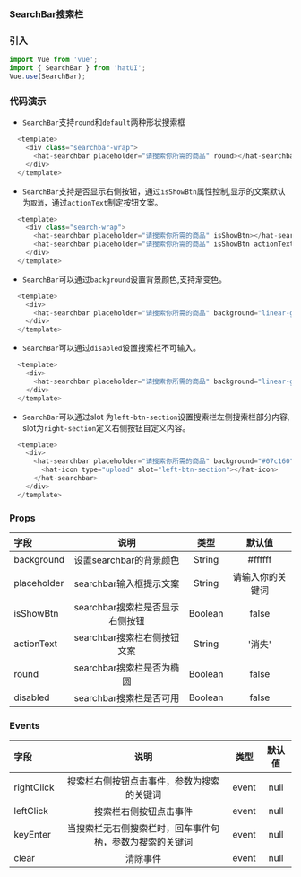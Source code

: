 ### SearchBar搜索栏

### 引入

```js
import Vue from 'vue';
import { SearchBar } from 'hatUI';
Vue.use(SearchBar);
```

### 代码演示

- `SearchBar`支持`round`和`default`两种形状搜索框

```js
  <template>
    <div class="searchbar-wrap">
      <hat-searchbar placeholder="请搜索你所需的商品" round></hat-searchbar>
    </div>
  </template>
```
- `SearchBar`支持是否显示右侧按钮，通过`isShowBtn`属性控制,显示的文案默认为`取消`，通过`actionText`制定按钮文案。

```js
  <template>
    <div class="search-wrap">
      <hat-searchbar placeholder="请搜索你所需的商品" isShowBtn></hat-searchbar>
      <hat-searchbar placeholder="请搜索你所需的商品" isShowBtn actionText="搜索"></hat-searchbar>
    </div>
  </template>

```
- `SearchBar`可以通过`background`设置背景颜色,支持渐变色。

```js
  <template>
    <div>
      <hat-searchbar placeholder="请搜索你所需的商品" background="linear-gradient(to right, #ff6034, #ee0a24)"></hat-searchbar>
    </div>
  </template>
```
- `SearchBar`可以通过`disabled`设置搜索栏不可输入。

```js
  <template>
    <div>
      <hat-searchbar placeholder="请搜索你所需的商品" background="linear-gradient(to right, #ff6034, #ee0a24)" disabled></hat-searchbar>
    </div>
  </template>
```
- `SearchBar`可以通过slot 为`left-btn-section`设置搜索栏左侧搜索栏部分内容, slot为`right-section`定义右侧按钮自定义内容。
```js
  <template>
    <div>
      <hat-searchbar placeholder="请搜索你所需的商品" background="#07c160" round>
        <hat-icon type="upload" slot="left-btn-section"></hat-icon>
      </hat-searchbar>
    </div>
  </template>
```



### Props

| 字段    | 说明    | 类型 |默认值|
| :------------- |:-------------:| :-----:|:-------:|
| background  | 设置searchbar的背景颜色 | String |#ffffff|
| placeholder  | searchbar输入框提示文案   |  String |请输入你的关键词|
| isShowBtn  | searchbar搜索栏是否显示右侧按钮   |  Boolean | false|
| actionText  | searchbar搜索栏右侧按钮文案   |  String | '消失'|
| round  | searchbar搜索栏是否为椭圆   |  Boolean | false|
| disabled  | searchbar搜索栏是否可用   |  Boolean | false|


### Events

| 字段    | 说明    | 类型 |默认值|
| :------------- |:-------------:| :-----:|:-------:|
| rightClick  | 搜索栏右侧按钮点击事件，参数为搜索的关键词| event | null|
| leftClick  | 搜索栏右侧按钮点击事件   |  event |null| 
| keyEnter  | 当搜索栏无右侧搜索栏时，回车事件句柄，参数为搜索的关键词   |  event |null| 
| clear  | 清除事件   |  event | null | 

<ClientOnly>
  <demo componentName="searchbar" />
</ClientOnly>


